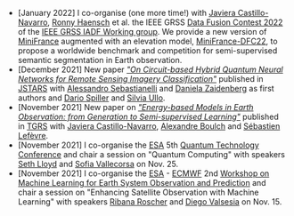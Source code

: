 * \[January 2022\] I co-organise (one more time!) with [Javiera Castillo-Navarro](https://javicastillo.ml/), [Ronny Haensch]() et al. the IEEE GRSS [Data Fusion Contest 2022](https://www.grss-ieee.org/community/technical-committees/2022-ieee-grss-data-fusion-contest/) of the [IEEE GRSS IADF Working group](https://www.grss-ieee.org/technical-committees/image-analysis-and-data-fusion/). We provide a new version of [MiniFrance](https://ieee-dataport.org/open-access/minifrance) augmented with an elevation model, [MiniFrance-DFC22](https://ieee-dataport.org/competitions/data-fusion-contest-2022-dfc2022), to propose a worldwide benchmark and competition for semi-supervised semantic segmentation in Earth observation. 
* \[December 2021\] New paper [_"On Circuit-based Hybrid Quantum Neural Networks for Remote Sensing Imagery Classification"_](https://ieeexplore.ieee.org/document/9647979) published in [JSTARS](https://ieeexplore.ieee.org/xpl/tocresult.jsp?isnumber=9656571) with [Alessandro Sebastianelli](https://scholar.google.com/citations?user=WoTTS-UAAAAJ&hl=it) and [Daniela Zaidenberg](https://equs.mit.edu/daniela-a-zaidenberg/) as first authors and [Dario Spiller](https://scholar.google.com/citations?user=YnEbyEQAAAAJ&hl=en) and [Silvia Ullo](http://www.ing.unisannio.it/labtlc/ullo/index1.html).
* \[November 2021\] New paper on [_"Energy-based Models in Earth Observation: from Generation to Semi-supervised Learning"_](https://ieeexplore.ieee.org/document/9606737) published in [TGRS](https://ieeexplore.ieee.org/xpl/RecentIssue.jsp?punumber=36) with [Javiera Castillo-Navarro](https://javicastillo.ml/), [Alexandre Boulch](https://www.boulch.eu/) and [Sébastien Lefèvre](http://people.irisa.fr/Sebastien.Lefevre/).
* \[November 2021\] I co-organise the [ESA](https://www.esa.int/) 5th [Quantum Technology Conference](https://atpi.eventsair.com/5th-quantum-technology-conference) and chair a session on "Quantum Computing" with speakers [Seth Lloyd](https://en.wikipedia.org/wiki/Seth_Lloyd) and [Sofia Vallecorsa](https://scholar.google.com/citations?user=OQpf9YsAAAAJ&hl=en) on Nov. 25.
* \[November 2021\] I co-organise the [ESA](https://www.esa.int/) - [ECMWF](https://www.ecmwf.int/) 2nd [Workshop on Machine Learning for Earth System Observation and Prediction](https://www.ml4esop.esa.int/) and chair a session on "Enhancing Satellite Observation with Machine Learning" with speakers [Ribana Roscher](http://rs.ipb.uni-bonn.de/people/prof-dr-ing-ribana-roscher/) and [Diego Valsesia](https://ipl.polito.it/people/valsesia/) on Nov. 15.









